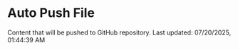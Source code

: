 # Auto Push File

Content that will be pushed to GitHub repository.
Last updated: 07/20/2025, 01:44:39 AM
